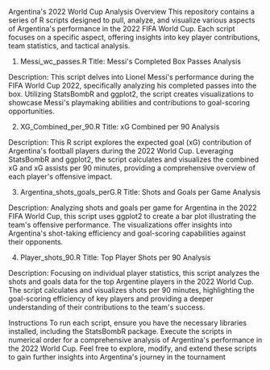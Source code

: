 Argentina's 2022 World Cup Analysis
Overview
This repository contains a series of R scripts designed to pull, analyze, and visualize various aspects of Argentina's performance in the 2022 FIFA World Cup. Each script focuses on a specific aspect, offering insights into key player contributions, team statistics, and tactical analysis.

1. Messi_wc_passes.R
Title: Messi's Completed Box Passes Analysis

Description: This script delves into Lionel Messi's performance during the FIFA World Cup 2022, specifically analyzing his completed passes into the box. Utilizing StatsBombR and ggplot2, the script creates visualizations to showcase Messi's playmaking abilities and contributions to goal-scoring opportunities.

2. XG_Combined_per_90.R
Title: xG Combined per 90 Analysis

Description: This R script explores the expected goal (xG) contribution of Argentina's football players during the 2022 World Cup. Leveraging StatsBombR and ggplot2, the script calculates and visualizes the combined xG and xG assists per 90 minutes, providing a comprehensive overview of each player's offensive impact.

3. Argentina_shots_goals_perG.R
Title: Shots and Goals per Game Analysis

Description: Analyzing shots and goals per game for Argentina in the 2022 FIFA World Cup, this script uses ggplot2 to create a bar plot illustrating the team's offensive performance. The visualizations offer insights into Argentina's shot-taking efficiency and goal-scoring capabilities against their opponents.

4. Player_shots_90.R
Title: Top Player Shots per 90 Analysis

Description: Focusing on individual player statistics, this script analyzes the shots and goals data for the top Argentine players in the 2022 World Cup. The script calculates and visualizes shots per 90 minutes, highlighting the goal-scoring efficiency of key players and providing a deeper understanding of their contributions to the team's success.

Instructions
To run each script, ensure you have the necessary libraries installed, including the StatsBombR package. Execute the scripts in numerical order for a comprehensive analysis of Argentina's performance in the 2022 World Cup. Feel free to explore, modify, and extend these scripts to gain further insights into Argentina's journey in the tournament

